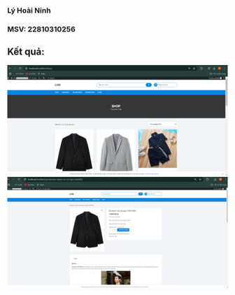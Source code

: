 
### Lý Hoài Ninh

### MSV: 22810310256

## Kết quả:

![Hinh anh](./ketquaa.png)
![Hinh anh](./ketquaa2.png)


